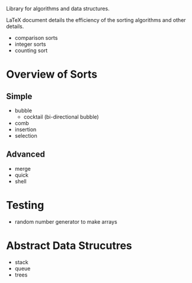 Library for algorithms and data structures.

LaTeX document details the efficiency of the sorting algorithms and other
details.
* comparison sorts
* integer sorts
* counting sort

# Overview of Sorts
## Simple
* bubble
	* cocktail (bi-directional bubble)
* comb
* insertion
* selection

## Advanced
* merge
* quick
* shell

# Testing
* random number generator to make arrays

# Abstract Data Strucutres
* stack
* queue
* trees

